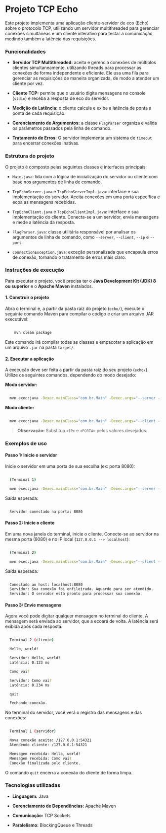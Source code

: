 # Projeto TCP Echo

Este projeto implementa uma aplicação cliente-servidor de eco (Echo) sobre o protocolo TCP, utilizando um servidor multithreaded para gerenciar conexões simultâneas e um cliente interativo para testar a comunicação, medindo também a latência das requisições.

### **Funcionalidades**

* **Servidor TCP Multithreaded:** aceita e gerencia conexões de múltiplos clientes simultaneamente, utilizando threads para processar as conexões de forma independente e eficiente. Ele usa uma fila para gerenciar as requisições de maneira organizada, de modo a atender um cliente por vez.

* **Cliente TCP:** permite que o usuário digite mensagens no console (`stdin`) e receba a resposta de eco do servidor.

* **Medição de Latência:** o cliente calcula e exibe a latência de ponta a ponta de cada requisição.

* **Gerenciamento de Argumentos:** a classe `FlagParser` organiza e valida os parâmetros passados pela linha de comando.

* **Tratamento de Erros:** O servidor implementa um sistema de `timeout` para encerrar conexões inativas.

### **Estrutura do projeto**

O projeto é composto pelas seguintes classes e interfaces principais:

* `Main.java`: lida com a lógica de inicialização do servidor ou cliente com base nos argumentos de linha de comando.

* `TcpEchoServer.java` e `TcpEchoServerImpl.java`: interface e sua implementação do servidor. Aceita conexões em uma porta específica e ecoa as mensagens recebidas.

* `TcpEchoClient.java` e `TcpEchoClientImpl.java`: interface e sua implementação do cliente. Conecta-se a um servidor, envia mensagens e mede a latência da resposta.

* `FlagParser.java`: classe utilitária responsável por analisar os argumentos de linha de comando, como `--server`, `--client`, `--ip` e `--port`.

* `ConnectionException.java`: exceção personalizada que encapsula erros de conexão, tornando o tratamento de erros mais claro.

### **Instruções de execução**

Para executar o projeto, você precisa ter o **Java Development Kit (JDK) 8 ou superior** e o **Apache Maven** instalados.

#### 1. Construir o projeto

Abra o terminal e, a partir da pasta raiz do projeto (`echo/`), execute o seguinte comando Maven para compilar o código e criar um arquivo JAR executável:

``` bash

    mvn clean package


```

Este comando irá compilar todas as classes e empacotar a aplicação em um arquivo `.jar` na pasta `target/`.

#### 2. Executar a aplicação

A execução deve ser feita a partir da pasta raiz do seu projeto (`echo/`). Utilize os seguintes comandos, dependendo do modo desejado:

**Modo servidor:**
``` bash

  mvn exec:java -Dexec.mainClass="com.br.Main" -Dexec.args="--server --port=<PORTA>"


```

**Modo cliente:**
``` bash

  mvn exec:java -Dexec.mainClass="com.br.Main" -Dexec.args="--client --ip=<IP> --port=<PORTA>"


```

> **Observação:** Substitua `<IP>` e `<PORTA>` pelos valores desejados.

### **Exemplos de uso**

#### Passo 1: Inicie o servidor

Inicie o servidor em uma porta de sua escolha (ex: porta 8080):

``` bash

  (Terminal 1)

  mvn exec:java -Dexec.mainClass="com.br.Main" -Dexec.args="--server --port=8080"   


```

Saída esperada:

``` bash

  Servidor conectado na porta: 8080


```

#### Passo 2: Inicie o cliente

Em uma nova janela do terminal, inicie o cliente. Conecte-se ao servidor na mesma porta (8080) e no IP local (`127.0.0.1 --> localhost`):

``` bash

  (Terminal 2)

  mvn exec:java -Dexec.mainClass="com.br.Main" -Dexec.args="--client --ip=localhost --port=8080"


```

Saída esperada:

``` bash

  Conectado ao host: localhost:8080
  Servidor: Sua conexão foi enfileirada. Aguarde para ser atendido.
  Servidor: O servidor está pronto para processar sua conexão.


```

#### Passo 3: Envie mensagens

Agora você pode digitar qualquer mensagem no terminal do cliente. A mensagem será enviada ao servidor, que a ecoará de volta. A latência será exibida após cada resposta.

``` bash

  Terminal 2 (cliente)

  Hello, world!

  Servidor: Hello, world!
  Latência: 0.123 ms

  Como vai?

  Servidor: Como vai?
  Latência: 0.234 ms

  quit

  Fechando conexão.


```

No terminal do servidor, você verá o registro das mensagens e das conexões:

``` bash

  Terminal 1 (servidor)

  Nova conexão aceita: /127.0.0.1:54321
  Atendendo cliente: /127.0.0.1:54321

  Mensagem recebida: Hello, world!
  Mensagem recebida: Como vai?
  Conexão finalizada pelo cliente.


```

O comando `quit` encerra a conexão do cliente de forma limpa.

### **Tecnologias utilizadas**

* **Linguagem:** Java

* **Gerenciamento de Dependências:** Apache Maven

* **Comunicação:** TCP Sockets

* **Paralelismo:** BlockingQueue e Threads